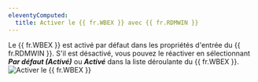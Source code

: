 ```yaml
---
eleventyComputed:
  title: Activer le {{ fr.WBEX }} avec {{ fr.RDMWIN }}
---
```

Le {{ fr.WBEX }} est activé par défaut dans les propriétés d'entrée du {{ fr.RDMWIN }}. S'il est désactivé, vous pouvez le réactiver en sélectionnant ***Par défaut (Activé)*** ou ***Activé*** dans la liste déroulante du {{ fr.WBEX }}.
![Activer le {{ fr.WBEX }}](https://cdnweb.devolutions.net/docs/docs_en_rdm_windows_Dwl4031.png)
